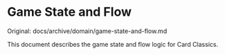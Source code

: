 # Game State and Flow

Original: docs/archive/domain/game-state-and-flow.md

This document describes the game state and flow logic for Card Classics.
